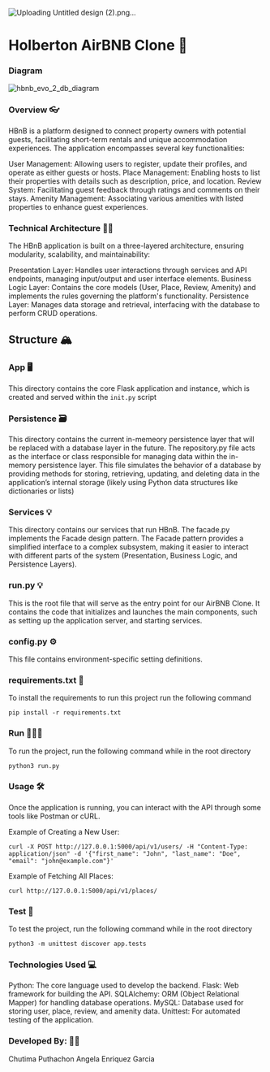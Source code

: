 
![Uploading Untitled design (2).png…]()

# Holberton AirBNB Clone 🏨
### Diagram
![hbnb_evo_2_db_diagram](https://github.com/user-attachments/assets/7f7caad1-6db2-4b5b-973c-910f081ad943)


### Overview 👓
HBnB is a platform designed to connect property owners with potential guests, facilitating short-term rentals and unique accommodation experiences. The application encompasses several key functionalities:

User Management: Allowing users to register, update their profiles, and operate as either guests or hosts. Place Management: Enabling hosts to list their properties with details such as description, price, and location. Review System: Facilitating guest feedback through ratings and comments on their stays. Amenity Management: Associating various amenities with listed properties to enhance guest experiences.

### Technical Architecture 👩‍🏫 
The HBnB application is built on a three-layered architecture, ensuring modularity, scalability, and maintainability:

Presentation Layer: Handles user interactions through services and API endpoints, managing input/output and user interface elements. Business Logic Layer: Contains the core models (User, Place, Review, Amenity) and implements the rules governing the platform's functionality. Persistence Layer: Manages data storage and retrieval, interfacing with the database to perform CRUD operations.

## Structure 🏔

### App 🖥
This directory contains the core Flask application and instance, which is created and served within the `init.py` script

### Persistence 🗃
This directory contains the current in-memeory persistence layer that will be replaced with a database layer in the future. The repository.py file acts as the interface or class responsible for managing data within the in-memory persistence layer. This file simulates the behavior of a database by providing methods for storing, retrieving, updating, and deleting data in the application’s internal storage (likely using Python data structures like dictionaries or lists)

### Services 💡
This directory contains our services that run HBnB. The facade.py implements the Facade design pattern. The Facade pattern provides a simplified interface to a complex subsystem, making it easier to interact with different parts of the system (Presentation, Business Logic, and Persistence Layers).

### run.py 💡
This is the root file that will serve as the entry point for our AirBNB Clone. It contains the code that initializes and launches the main components, such as setting up the application server, and starting services.

### config.py ⚙️
This file contains environment-specific setting definitions.

### requirements.txt 🔑
To install the requirements to run this project run the following command
```
pip install -r requirements.txt
```

### Run 👷🏼‍♀️
To run the project, run the following command while in the root directory
```
python3 run.py
```

### Usage 🛠
Once the application is running, you can interact with the API through some tools like Postman or cURL.

Example of Creating a New User:
```
curl -X POST http://127.0.0.1:5000/api/v1/users/ -H "Content-Type: application/json" -d '{"first_name": "John", "last_name": "Doe", "email": "john@example.com"}'
```
Example of Fetching All Places:
```
curl http://127.0.0.1:5000/api/v1/places/
```

### Test 🌊
To test the project, run the following command while in the root directory
```
python3 -m unittest discover app.tests
```

### Technologies Used 💻
Python: The core language used to develop the backend. Flask: Web framework for building the API. SQLAlchemy: ORM (Object Relational Mapper) for handling database operations. MySQL: Database used for storing user, place, review, and amenity data. Unittest: For automated testing of the application.

### Developed By: 🧑‍💻
Chutima Puthachon
Angela Enriquez Garcia
